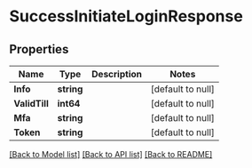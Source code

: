 # SuccessInitiateLoginResponse

## Properties
Name | Type | Description | Notes
------------ | ------------- | ------------- | -------------
**Info** | **string** |  | [default to null]
**ValidTill** | **int64** |  | [default to null]
**Mfa** | **string** |  | [default to null]
**Token** | **string** |  | [default to null]

[[Back to Model list]](../README.md#documentation-for-models) [[Back to API list]](../README.md#documentation-for-api-endpoints) [[Back to README]](../README.md)



